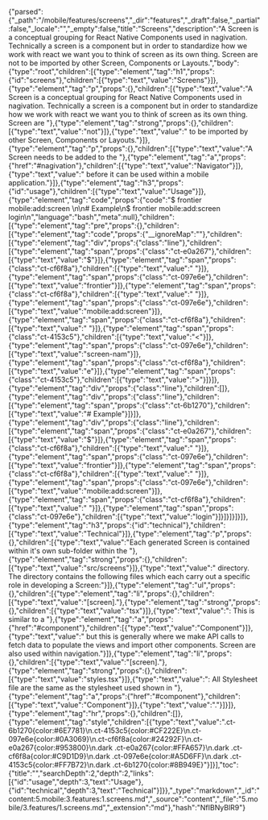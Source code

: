 {"parsed":{"_path":"/mobile/features/screens","_dir":"features","_draft":false,"_partial":false,"_locale":"","_empty":false,"title":"Screens","description":"A Screen is a conceptual grouping for React Native Components used in nagivation. Technically a screen is a component but in order to standardize how we work with react we want you to think of screen as its own thing. Screen are not to be imported by other Screen, Components or Layouts.","body":{"type":"root","children":[{"type":"element","tag":"h1","props":{"id":"screens"},"children":[{"type":"text","value":"Screens"}]},{"type":"element","tag":"p","props":{},"children":[{"type":"text","value":"A Screen is a conceptual grouping for React Native Components used in nagivation. Technically a screen is a component but in order to standardize how we work with react we want you to think of screen as its own thing. Screen are "},{"type":"element","tag":"strong","props":{},"children":[{"type":"text","value":"not"}]},{"type":"text","value":" to be imported by other Screen, Components or Layouts."}]},{"type":"element","tag":"p","props":{},"children":[{"type":"text","value":"A Screen needs to be added to the "},{"type":"element","tag":"a","props":{"href":"#nagivation"},"children":[{"type":"text","value":"Navigator"}]},{"type":"text","value":" before it can be used within a mobile application."}]},{"type":"element","tag":"h3","props":{"id":"usage"},"children":[{"type":"text","value":"Usage"}]},{"type":"element","tag":"code","props":{"code":"$ frontier mobile:add:screen <screen-name>\n\n# Example\n$ frontier mobile:add:screen login\n","language":"bash","meta":null},"children":[{"type":"element","tag":"pre","props":{},"children":[{"type":"element","tag":"code","props":{"__ignoreMap":""},"children":[{"type":"element","tag":"div","props":{"class":"line"},"children":[{"type":"element","tag":"span","props":{"class":"ct-e0a267"},"children":[{"type":"text","value":"$"}]},{"type":"element","tag":"span","props":{"class":"ct-cf6f8a"},"children":[{"type":"text","value":" "}]},{"type":"element","tag":"span","props":{"class":"ct-097e6e"},"children":[{"type":"text","value":"frontier"}]},{"type":"element","tag":"span","props":{"class":"ct-cf6f8a"},"children":[{"type":"text","value":" "}]},{"type":"element","tag":"span","props":{"class":"ct-097e6e"},"children":[{"type":"text","value":"mobile:add:screen"}]},{"type":"element","tag":"span","props":{"class":"ct-cf6f8a"},"children":[{"type":"text","value":" "}]},{"type":"element","tag":"span","props":{"class":"ct-4153c5"},"children":[{"type":"text","value":"<"}]},{"type":"element","tag":"span","props":{"class":"ct-097e6e"},"children":[{"type":"text","value":"screen-nam"}]},{"type":"element","tag":"span","props":{"class":"ct-cf6f8a"},"children":[{"type":"text","value":"e"}]},{"type":"element","tag":"span","props":{"class":"ct-4153c5"},"children":[{"type":"text","value":">"}]}]},{"type":"element","tag":"div","props":{"class":"line"},"children":[]},{"type":"element","tag":"div","props":{"class":"line"},"children":[{"type":"element","tag":"span","props":{"class":"ct-6b1270"},"children":[{"type":"text","value":"# Example"}]}]},{"type":"element","tag":"div","props":{"class":"line"},"children":[{"type":"element","tag":"span","props":{"class":"ct-e0a267"},"children":[{"type":"text","value":"$"}]},{"type":"element","tag":"span","props":{"class":"ct-cf6f8a"},"children":[{"type":"text","value":" "}]},{"type":"element","tag":"span","props":{"class":"ct-097e6e"},"children":[{"type":"text","value":"frontier"}]},{"type":"element","tag":"span","props":{"class":"ct-cf6f8a"},"children":[{"type":"text","value":" "}]},{"type":"element","tag":"span","props":{"class":"ct-097e6e"},"children":[{"type":"text","value":"mobile:add:screen"}]},{"type":"element","tag":"span","props":{"class":"ct-cf6f8a"},"children":[{"type":"text","value":" "}]},{"type":"element","tag":"span","props":{"class":"ct-097e6e"},"children":[{"type":"text","value":"login"}]}]}]}]}]},{"type":"element","tag":"h3","props":{"id":"technical"},"children":[{"type":"text","value":"Technical"}]},{"type":"element","tag":"p","props":{},"children":[{"type":"text","value":"Each generated Screen is contained within it's own sub-folder within the "},{"type":"element","tag":"strong","props":{},"children":[{"type":"text","value":"src/screens"}]},{"type":"text","value":" directory. The directory contains the following files which each carry out a specific role in developing a Screen:"}]},{"type":"element","tag":"ul","props":{},"children":[{"type":"element","tag":"li","props":{},"children":[{"type":"text","value":"[screen]."},{"type":"element","tag":"strong","props":{},"children":[{"type":"text","value":"tsx"}]},{"type":"text","value":": This is similar to a "},{"type":"element","tag":"a","props":{"href":"#component"},"children":[{"type":"text","value":"Component"}]},{"type":"text","value":" but this is generally where we make API calls to fetch data to populate the views and import other components. Screen are also used within navigation."}]},{"type":"element","tag":"li","props":{},"children":[{"type":"text","value":"[screen]."},{"type":"element","tag":"strong","props":{},"children":[{"type":"text","value":"styles.tsx"}]},{"type":"text","value":": All Stylesheet file are the same as the stylesheet used shown in "},{"type":"element","tag":"a","props":{"href":"#component"},"children":[{"type":"text","value":"Component"}]},{"type":"text","value":"."}]}]},{"type":"element","tag":"hr","props":{},"children":[]},{"type":"element","tag":"style","children":[{"type":"text","value":".ct-6b1270{color:#6E7781}\n.ct-4153c5{color:#CF222E}\n.ct-097e6e{color:#0A3069}\n.ct-cf6f8a{color:#24292F}\n.ct-e0a267{color:#953800}\n.dark .ct-e0a267{color:#FFA657}\n.dark .ct-cf6f8a{color:#C9D1D9}\n.dark .ct-097e6e{color:#A5D6FF}\n.dark .ct-4153c5{color:#FF7B72}\n.dark .ct-6b1270{color:#8B949E}"}]}],"toc":{"title":"","searchDepth":2,"depth":2,"links":[{"id":"usage","depth":3,"text":"Usage"},{"id":"technical","depth":3,"text":"Technical"}]}},"_type":"markdown","_id":"content:5.mobile:3.features:1.screens.md","_source":"content","_file":"5.mobile/3.features/1.screens.md","_extension":"md"},"hash":"NfIBNyBlR9"}